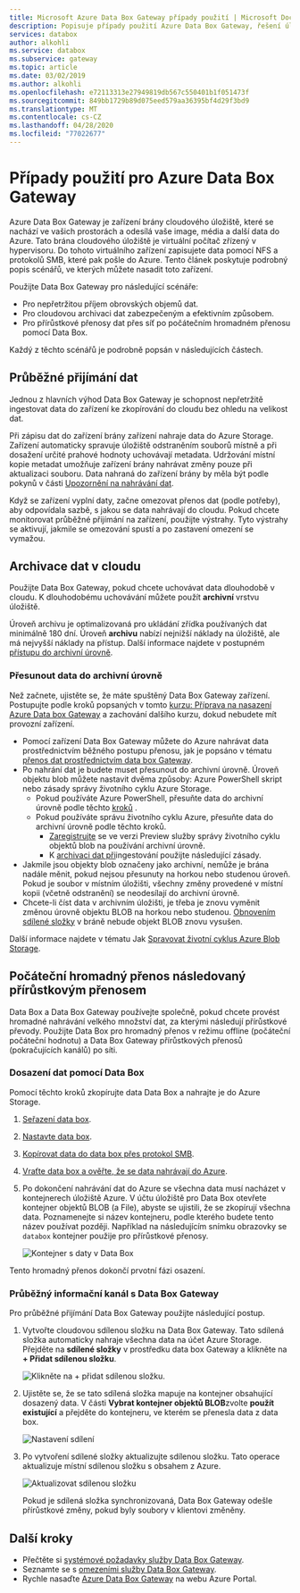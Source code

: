 ```yaml
---
title: Microsoft Azure Data Box Gateway případy použití | Microsoft Docs
description: Popisuje případy použití Azure Data Box Gateway, řešení úložiště virtuálního zařízení, které umožňuje přenos dat do Azure.
services: databox
author: alkohli
ms.service: databox
ms.subservice: gateway
ms.topic: article
ms.date: 03/02/2019
ms.author: alkohli
ms.openlocfilehash: e72113313e27949819db567c550401b1f051473f
ms.sourcegitcommit: 849bb1729b89d075eed579aa36395bf4d29f3bd9
ms.translationtype: MT
ms.contentlocale: cs-CZ
ms.lasthandoff: 04/28/2020
ms.locfileid: "77022677"
---
```

# <a name="use-cases-for-azure-data-box-gateway"></a>Případy použití pro Azure Data Box Gateway

Azure Data Box Gateway je zařízení brány cloudového úložiště, které se nachází ve vašich prostorách a odesílá vaše image, média a další data do Azure. Tato brána cloudového úložiště je virtuální počítač zřízený v hypervisoru. Do tohoto virtuálního zařízení zapisujete data pomocí NFS a protokolů SMB, které pak pošle do Azure. Tento článek poskytuje podrobný popis scénářů, ve kterých můžete nasadit toto zařízení.

Použijte Data Box Gateway pro následující scénáře:

- Pro nepřetržitou příjem obrovských objemů dat.
- Pro cloudovou archivaci dat zabezpečeným a efektivním způsobem.
- Pro přírůstkové přenosy dat přes síť po počátečním hromadném přenosu pomocí Data Box.

Každý z těchto scénářů je podrobně popsán v následujících částech.


## <a name="continuous-data-ingestion"></a>Průběžné přijímání dat

Jednou z hlavních výhod Data Box Gateway je schopnost nepřetržitě ingestovat data do zařízení ke zkopírování do cloudu bez ohledu na velikost dat.

Při zápisu dat do zařízení brány zařízení nahraje data do Azure Storage. Zařízení automaticky spravuje úložiště odstraněním souborů místně a při dosažení určité prahové hodnoty uchovávají metadata. Udržování místní kopie metadat umožňuje zařízení brány nahrávat změny pouze při aktualizaci souboru. Data nahraná do zařízení brány by měla být podle pokynů v části [Upozornění na nahrávání dat](data-box-gateway-limits.md#data-upload-caveats).

Když se zařízení vyplní daty, začne omezovat přenos dat (podle potřeby), aby odpovídala sazbě, s jakou se data nahrávají do cloudu. Pokud chcete monitorovat průběžné přijímání na zařízení, použijte výstrahy. Tyto výstrahy se aktivují, jakmile se omezování spustí a po zastavení omezení se vymažou.

## <a name="cloud-archival-of-data"></a>Archivace dat v cloudu

Použijte Data Box Gateway, pokud chcete uchovávat data dlouhodobě v cloudu. K dlouhodobému uchovávání můžete použít **archivní** vrstvu úložiště.

Úroveň archivu je optimalizovaná pro ukládání zřídka používaných dat minimálně 180 dní. Úroveň **archivu** nabízí nejnižší náklady na úložiště, ale má nejvyšší náklady na přístup. Další informace najdete v postupném [přístupu do archivní úrovně](/azure/storage/blobs/storage-blob-storage-tiers#archive-access-tier).

### <a name="move-data-to-archive-tier"></a>Přesunout data do archivní úrovně

Než začnete, ujistěte se, že máte spuštěný Data Box Gateway zařízení. Postupujte podle kroků popsaných v tomto [kurzu: Příprava na nasazení Azure Data box Gateway](data-box-gateway-deploy-prep.md) a zachování dalšího kurzu, dokud nebudete mít provozní zařízení.

- Pomocí zařízení Data Box Gateway můžete do Azure nahrávat data prostřednictvím běžného postupu přenosu, jak je popsáno v tématu [přenos dat prostřednictvím data box Gateway](data-box-gateway-deploy-add-shares.md).
- Po nahrání dat je budete muset přesunout do archivní úrovně. Úroveň objektu blob můžete nastavit dvěma způsoby: Azure PowerShell skript nebo zásady správy životního cyklu Azure Storage.  
    - Pokud používáte Azure PowerShell, přesuňte data do archivní úrovně podle těchto [kroků](/azure/databox/data-box-how-to-set-data-tier#use-azure-powershell-to-set-the-blob-tier) .
    - Pokud používáte správu životního cyklu Azure, přesuňte data do archivní úrovně podle těchto kroků.
        - [Zaregistrujte](/azure/storage/common/storage-lifecycle-management-concepts) se ve verzi Preview služby správy životního cyklu objektů blob na používání archivní úrovně.
        - K [archivaci dat při](/azure/storage/blobs/storage-lifecycle-management-concepts#archive-data-after-ingest)ingestování použijte následující zásady.
- Jakmile jsou objekty blob označeny jako archivní, nemůže je brána nadále měnit, pokud nejsou přesunuty na horkou nebo studenou úroveň. Pokud je soubor v místním úložišti, všechny změny provedené v místní kopii (včetně odstranění) se neodesílají do archivní úrovně.
- Chcete-li číst data v archivním úložišti, je třeba je znovu vyměnit změnou úrovně objektu BLOB na horkou nebo studenou. [Obnovením sdílené složky](data-box-gateway-manage-shares.md#refresh-shares) v bráně nebude objekt BLOB znovu vysušen.

Další informace najdete v tématu Jak [Spravovat životní cyklus Azure Blob Storage](/azure/storage/common/storage-lifecycle-management-concepts).

## <a name="initial-bulk-transfer-followed-by-incremental-transfer"></a>Počáteční hromadný přenos následovaný přírůstkovým přenosem

Data Box a Data Box Gateway používejte společně, pokud chcete provést hromadné nahrávání velkého množství dat, za kterými následují přírůstkové převody. Použijte Data Box pro hromadný přenos v režimu offline (počáteční počáteční hodnotu) a Data Box Gateway přírůstkových přenosů (pokračujících kanálů) po síti.

### <a name="seed-the-data-with-data-box"></a>Dosazení dat pomocí Data Box

Pomocí těchto kroků zkopírujte data Data Box a nahrajte je do Azure Storage.

1. [Seřazení data box](/azure/databox/data-box-deploy-ordered).
2. [Nastavte data box](/azure/databox/data-box-deploy-set-up).
3. [Kopírovat data do data box přes protokol SMB](/azure/databox/data-box-deploy-copy-data).
4. [Vraťte data box a ověřte, že se data nahrávají do Azure](/azure/databox/data-box-deploy-picked-up).
5. Po dokončení nahrávání dat do Azure se všechna data musí nacházet v kontejnerech úložiště Azure. V účtu úložiště pro Data Box otevřete kontejner objektů BLOB (a File), abyste se ujistili, že se zkopírují všechna data. Poznamenejte si název kontejneru, podle kterého budete tento název používat později. Například na následujícím snímku obrazovky se `databox` kontejner použije pro přírůstkové přenosy.

    ![Kontejner s daty v Data Box](media/data-box-gateway-use-cases/data-container1.png)

Tento hromadný přenos dokončí prvotní fázi osazení.

### <a name="ongoing-feed-with-data-box-gateway"></a>Průběžný informační kanál s Data Box Gateway

Pro průběžné přijímání Data Box Gateway použijte následující postup.

1. Vytvořte cloudovou sdílenou složku na Data Box Gateway. Tato sdílená složka automaticky nahraje všechna data na účet Azure Storage. Přejděte na **sdílené složky** v prostředku data box Gateway a klikněte na **+ Přidat sdílenou složku**.

    ![Klikněte na + přidat sdílenou složku.](media/data-box-gateway-use-cases/add-share1.png)

2. Ujistěte se, že se tato sdílená složka mapuje na kontejner obsahující dosazený data. V části **Vybrat kontejner objektů BLOB**zvolte **použít existující** a přejděte do kontejneru, ve kterém se přenesla data z data box.

    ![Nastavení sdílení](media/data-box-gateway-use-cases/share-settings-select-existing-container1.png)

3. Po vytvoření sdílené složky aktualizujte sdílenou složku. Tato operace aktualizuje místní sdílenou složku s obsahem z Azure.

    ![Aktualizovat sdílenou složku](media/data-box-gateway-use-cases/refresh-share1.png)

    Pokud je sdílená složka synchronizovaná, Data Box Gateway odešle přírůstkové změny, pokud byly soubory v klientovi změněny.

## <a name="next-steps"></a>Další kroky

- Přečtěte si [systémové požadavky služby Data Box Gateway](data-box-gateway-system-requirements.md).
- Seznamte se s [omezeními služby Data Box Gateway](data-box-gateway-limits.md).
- Rychle nasaďte [Azure Data Box Gateway](data-box-gateway-deploy-prep.md) na webu Azure Portal.